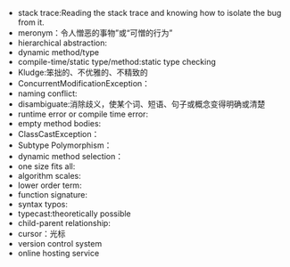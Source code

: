 * stack trace:Reading the stack trace and knowing how to isolate the bug from it.
* meronym：令人憎恶的事物”或“可憎的行为”
* hierarchical abstraction:
* dynamic method/type
* compile-time/static type/method:static type checking
* Kludge:笨拙的、不优雅的、不精致的
* ConcurrentModificationException：
* naming conflict:
* disambiguate:消除歧义，使某个词、短语、句子或概念变得明确或清楚
* runtime error or compile time error:
* empty method bodies:
* ClassCastException：
* Subtype Polymorphism：
* dynamic method selection：
* one size fits all:
* algorithm scales:
* lower order term:
* function signature:
* syntax typos:
* typecast:theoretically possible
* child-parent relationship:
* cursor：光标
* version control system
* online hosting service